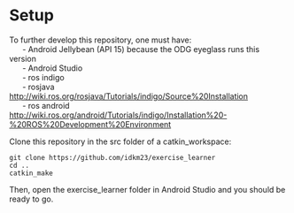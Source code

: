 Setup
====
To further develop this repository, one must have:  
&nbsp;&nbsp;&nbsp;&nbsp;&nbsp;&nbsp;- Android Jellybean (API 15) because the ODG eyeglass runs this version  
&nbsp;&nbsp;&nbsp;&nbsp;&nbsp;&nbsp;- Android Studio  
&nbsp;&nbsp;&nbsp;&nbsp;&nbsp;&nbsp;- ros indigo  
&nbsp;&nbsp;&nbsp;&nbsp;&nbsp;&nbsp;- rosjava http://wiki.ros.org/rosjava/Tutorials/indigo/Source%20Installation  
&nbsp;&nbsp;&nbsp;&nbsp;&nbsp;&nbsp;- ros android http://wiki.ros.org/android/Tutorials/indigo/Installation%20-%20ROS%20Development%20Environment 
  
Clone this repository in the src folder of a catkin_workspace:  
```
git clone https://github.com/idkm23/exercise_learner  
cd ..  
catkin_make
```  

Then, open the exercise_learner folder in Android Studio and you should be ready to go.
